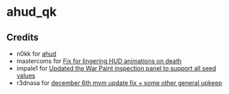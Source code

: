 # ahud_qk

## Credits

* n0kk for [ahud](https://github.com/n0kk/ahud)
* mastercoms for [Fix for lingering HUD animations on death](https://www.teamfortress.tv/post/792583/fix-for-lingering-hud-animations-on-death)
* impale1 for [Updated the War Paint inspection panel to support all seed values](https://github.com/n0kk/ahud/pull/136)
* r3dnasa for [december 6th mvm update fix + some other general upkeep](https://github.com/n0kk/ahud/pull/135)
